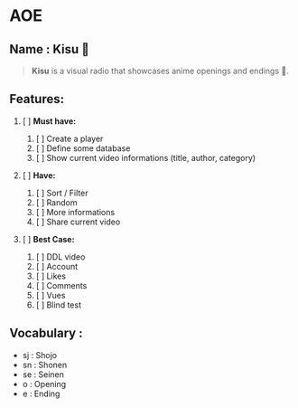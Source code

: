 # AOE

## Name : Kisu 🐶

> **Kisu** is a visual radio that showcases anime openings and endings 🎌.

## Features:

1. [ ] **Must have:**
    1. [ ] Create a player
    2. [ ] Define some database
    3. [ ] Show current video informations (title, author, category)

2. [ ] **Have:**
    1. [ ] Sort / Filter
    2. [ ] Random
    3. [ ] More informations
    4. [ ] Share current video

3. [ ] **Best Case:**
    1. [ ] DDL video
    2. [ ] Account
    3. [ ] Likes
    4. [ ] Comments
    5. [ ] Vues
    6. [ ] Blind test

## Vocabulary :

* sj : Shojo
* sn : Shonen
* se : Seinen
* o : Opening
* e : Ending
